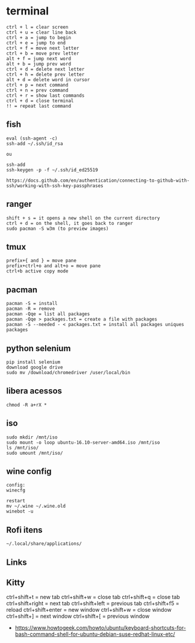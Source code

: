 # terminal
```
ctrl + l = clear screen
ctrl + u = clear line back
ctrl + a = jump to begin
ctrl + e = jump to end
ctrl + f = move next letter
ctrl + b = move prev letter
alt + f = jump next word
alt + b = jump prev word
ctrl + d = delete next letter
ctrl + h = delete prev letter
alt + d = delete word in cursor
ctrl + p = next command
ctrl + n = prev command
ctrl + r = show last commands
ctrl + d = close terminal
!! = repeat last command
```

## fish
```
eval (ssh-agent -c)
ssh-add ~/.ssh/id_rsa

ou

ssh-add
ssh-keygen -p -f ~/.ssh/id_ed25519

https://docs.github.com/en/authentication/connecting-to-github-with-ssh/working-with-ssh-key-passphrases
```

## ranger
```
shift + s = it opens a new shell on the current directory
ctrl + d = on the shell, it goes back to ranger
sudo pacman -S w3m (to preview images)
```

## tmux
```
prefix+{ and } = move pane
prefix+ctrl+o and alt+o = move pane
ctrl+b active copy mode
```

## pacman
```
pacman -S = install
pacman -R = remove
pacman -Qqe = list all packages
pacman -Qqe > packages.txt = create a file with packages
pacman -S --needed - < packages.txt = install all packages uniques packages
```

## python selenium
```
pip install selenium
download google drive
sudo mv /download/chromedriver /user/local/bin
```

## libera acessos
```
chmod -R a+rX *
```

## iso
```
sudo mkdir /mnt/iso
sudo mount -o loop ubuntu-16.10-server-amd64.iso /mnt/iso
ls /mnt/iso/
sudo umount /mnt/iso/
```

## wine config
```
config:
winecfg

restart
mv ~/.wine ~/.wine.old
winebot -u
```

## Rofi itens
```
~/.local/share/applications/
```

## Links

## Kitty
ctrl+shift+t = new tab
ctrl+shift+w = close tab
ctrl+shift+q = close tab 
ctrl+shift+right = next tab 
ctrl+shift+left = previous tab 
ctrl+shift+f5 = reload
ctrl+shift+enter = new window 
ctrl+shift+w = close window 
ctrl+shift+] = next window 
ctrl+shift+[ = previous window 

- https://www.howtogeek.com/howto/ubuntu/keyboard-shortcuts-for-bash-command-shell-for-ubuntu-debian-suse-redhat-linux-etc/
